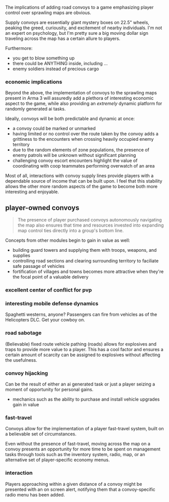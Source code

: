 The implications of adding road convoys to a game emphasizing player control over sprawling maps are obvious.

Supply convoys are essentially giant mystery boxes on 22.5" wheels, peaking the greed, curiousity, and excitement of nearby individuals. I'm not an expert on psychology, but I'm pretty sure a big moving dollar sign traveling across the map has a certain allure to players.

Furthermore:

* you get to blow something up
* there could be ANYTHING inside, including ...
* enemy soldiers instead of precious cargo

### economic implications
Beyond the above, the implementation of convoys to the sprawling maps present in Arma 3 will assuredly add a plethora of interesting economic aspect to the game, while also providing an *extremely* dynamic platform for randomly generated ai tasks.

Ideally, convoys will be both predictable and dynamic at once:

* a convoy could be marked or unmarked
* having limited or no control over the route taken by the convoy adds a grittiness to the encounters when crossing heavily occupied enemy territory
* due to the random elements of zone populations, the presence of enemy patrols will be unknown without significant planning
* challenging convoy escort encounters highlight the value of coordinating with coop teammates performing overwatch of an area

Most of all, interactions with convoy supply lines provide players with a dependable source of income that can be built upon. I feel that this stability allows the other more random aspects of the game to become both more interesting and enjoyable.

## player-owned convoys
> The presence of player purchased convoys autonomously navigating the map also ensures that time and resources invested into expanding map control ties directly into a group's bottom line.

Concepts from other modules begin to gain in value as well:

* building guard towers and supplying them with troops, weapons, and supplies
* controlling road sections and clearing surrounding territory to faciliate safe passage of vehicles
* fortification of villages and towns becomes more attractive when they're the focal point of a valuable delivery 

### excellent center of conflict for pvp

### interesting mobile defense dynamics
Spaghetti westerns, anyone? Passengers can fire from vehicles as of the Helicopters DLC. Get your cowboy on.

### road sabotage
(Believable) fixed route vehicle pathing (roads) allows for explosives and traps to provide more value to a player. This has a cool factor and ensures a certain amount of scarcity can be assigned to explosives without affecting the usefulness.

### convoy hijacking
Can be the result of either an ai generated task or just a player seizing a moment of opportunity for personal gains.
* mechanics such as the ability to purchase and install vehicle upgrades gain in value

### fast-travel
Convoys allow for the implementation of a player fast-travel system, built on a believable set of circumstances.

Even without the presence of fast-travel, moving across the map on a convoy presents an opportunity for more time to be spent on management tasks through tools such as the inventory system, radio, map, or an alternative set of player-specific economy menus.

### interaction
Players approaching within a given distance of a convoy might be presented with an on screen alert, notifying them that a convoy-specific radio menu has been added.
